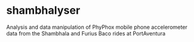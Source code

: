 # shambhalyser
Analysis and data manipulation of PhyPhox mobile phone accelerometer data from the Shambhala and Furius Baco rides at PortAventura
